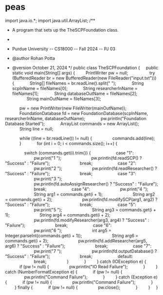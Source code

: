 # peas
import java.io.*;
import java.util.ArrayList;
/**
 * A program that sets up the TheSCPFoundation class.
 *
 * Purdue University -- CS18000 -- Fall 2024 -- PJ 03 
 
 * @author Rohan Potta
 * @version October 21, 2024
 */
public class TheSCPFoundation {
    public static void main(String[] args) {
        PrintWriter pw = null;
        
        try (BufferedReader br = new BufferedReader(new FileReader("input.txt"))) {
            String[] fileNames = br.readLine().split(" ");
            String scpInName = fileNames[0];
            String researcherInName = fileNames[1];
            String databaseOutName = fileNames[2];
            String mainOutName = fileNames[3];

            pw = new PrintWriter(new FileWriter(mainOutName));
            FoundationDatabase fd = new FoundationDatabase(scpInName, researcherInName, databaseOutName);
            pw.println("Foundation Database Started");
            ArrayList<String> commands = new ArrayList<String>();
            String line = null;

            while ((line = br.readLine()) != null) {
                commands.add(line);
            }
            for (int i = 0; i < commands.size(); i++) {

                switch (commands.get(i).trim()) {
                    case "1":
                        pw.print("1 ");
                        pw.println(fd.readSCP() ? "Success" : "Failure");
                        break;
                    case "2":
                        pw.print("2 ");
                        pw.println(fd.readResearcher() ? "Success" : "Failure");
                        break;
                    case "3":
                        pw.print("3 ");
                        pw.println(fd.autoAssignResearcher() ? "Success" : "Failure");
                        break;
                    case "4":
                        pw.print("4 ");
                        String arg1 = commands.get(i + 1);
                        String arg2 = commands.get(i + 2);
                        pw.println(fd.modifySCP(arg1, arg2) ? "Success" : "Failure");
                        break;
                    case "5":
                        pw.print("5 ");
                        String arg3 = commands.get(i + 1);
                        String arg4 = commands.get(i + 2);
                        pw.println(fd.modifyResearcher(arg3, arg4) ? "Success" : "Failure");
                        break;
                    case "6":
                        pw.print("6 ");
                        int arg5 = Integer.parseInt(commands.get(i + 1));
                        String arg6 = commands.get(i + 2);
                        pw.println(fd.addResearcher(arg5, arg6) ? "Success" : "Failure");
                        break;
                    case "7":
                        pw.print("7 ");
                        pw.println(fd.outputDatabase() ? "Success" : "Failure");
                        break;
                    default:
                        break;
                }
            }
        } catch (IOException e) {
            if (pw != null) {
                pw.println("IO Read Failure");
            }
        } catch (NumberFormatException e) {
            if (pw != null) {
                pw.println("Command Failure");
            }
        } catch (Exception e) {
            if (pw != null) {
                pw.println("Command Failure");
            }
        } finally {
            if (pw != null) {
                pw.close();
            }
        }
    }